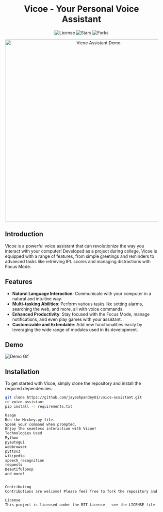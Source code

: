 <h1 align="center">Vicoe - Your Personal Voice Assistant</h1>

<p align="center">
  <img src="https://img.shields.io/github/license/jayeshpandey01/voice-assistant?style=flat-square" alt="License">
  <img src="https://img.shields.io/github/stars/jayeshpandey01/voice-assistant?style=flat-square" alt="Stars">
  <img src="https://img.shields.io/github/forks/jayeshpandey01/voice-assistant?style=flat-square" alt="Forks">
</p>

<p align="center">
  <img src="https://user-images.githubusercontent.com/yourimage.jpg" alt="Vicoe Assistant Demo" width="600">
</p>

## Introduction

Vicoe is a powerful voice assistant that can revolutionize the way you interact with your computer! Developed as a project during college, Vicoe is equipped with a range of features, from simple greetings and reminders to advanced tasks like retrieving IPL scores and managing distractions with Focus Mode.

## Features

- **Natural Language Interaction**: Communicate with your computer in a natural and intuitive way.
- **Multi-tasking Abilities**: Perform various tasks like setting alarms, searching the web, and more, all with voice commands.
- **Enhanced Productivity**: Stay focused with the Focus Mode, manage notifications, and even play games with your assistant.
- **Customizable and Extendable**: Add new functionalities easily by leveraging the wide range of modules used in its development.

## Demo

![Demo Gif](https://user-images.githubusercontent.com/yourdemogif.gif)

## Installation

To get started with Vicoe, simply clone the repository and install the required dependencies:

```bash
git clone https://github.com/jayeshpandey01/voice-assistant.git
cd voice-assistant
pip install -r requirements.txt

Usage
Run the Mickey.py file.
Speak your command when prompted.
Enjoy the seamless interaction with Vicoe!
Technologies Used
Python
pyautogui
webbrowser
pyttsx3
wikipedia
speech_recognition
requests
BeautifulSoup
and more!


Contributing
Contributions are welcome! Please feel free to fork the repository and submit pull requests to contribute new features, improve existing code, or fix bugs.

License
This project is licensed under the MIT License - see the LICENSE file for details.
